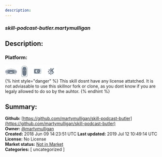 ```yaml
---
description: 
---
```


### _skill-podcast-butler.martymulligan_  
## Description:  
  
  
  
### Platform:  
 ![Mark I](../.gitbook/assets/mark-1-icon.png)  ![Mark II](../.gitbook/assets/mark-2-icon.png)  ![Picroft](../.gitbook/assets/picroft-icon.png)  ![plasmoid](../.gitbook/assets/kde.png)   
{% hint style="danger" %}
This skill dosnt have any license attatched. It is not adviasable to use this skillnor fork or clone, as you dont know if you are legaly allowed to do so by the auhtor.
{% endhint %}
  
## Summary:  
**Github:** [https://github.com/martymulligan/skill-podcast-butler](https://github.com/martymulligan/skill-podcast-butler)  
**Owner:** [@martymulligan](https://github.com/martymulligan)  
**Created:** 2018 Jun 09 14:23:51 UTC  **Last updated:** 2019 Jul 12 10:49:14 UTC  
**License:** No License  
**Market status:** [Not in Market](https://market.mycroft.ai/skill/)  
**Categories:** [ uncategorized ]   
